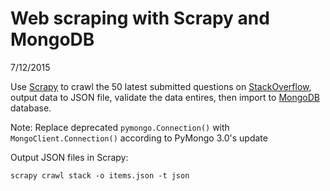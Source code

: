 # Web scraping with Scrapy and MongoDB
7/12/2015

Use [Scrapy](http://scrapy.org/) to crawl the 50 latest submitted questions on [StackOverflow](https://stackoverflow.com/), output data to JSON file, validate the data entires, then import to [MongoDB](https://www.mongodb.org/) database.

Note: 
Replace deprecated `pymongo.Connection()` with `MongoClient.Connection()` according to PyMongo 3.0's update

Output JSON files in Scrapy:

```
scrapy crawl stack -o items.json -t json
```